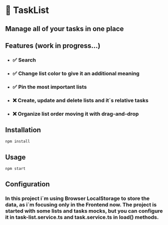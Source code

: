 # 📓 TaskList

## Manage all of your tasks in one place

## Features (work in progress...)

- ### ✅ Search
- ### ✅ Change list color to give it an additional meaning
- ### ✅ Pin the most important lists
- ### ❌ Create, update and delete lists and it´s relative tasks
- ### ❌ Organize list order moving it with drag-and-drop

## Installation

```bash
npm install
```

## Usage

```bash
npm start
```

## Configuration

### In this project i´m using Browser LocalStorage to store the data, as i´m focusing only in the Frontend now. The project is started with some lists and tasks mocks, but you can configure it in **task-list.service.ts** and **task.service.ts** in **load()** methods.

